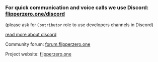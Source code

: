 ### For quick communication and voice calls we use Discord: [flipperzero.one/discord](https://flipperzero.one/discord)

(please ask for `Contributor` role to use developers channels in Discord)

[read more about discord](Communication)

Community forum: [forum.flipperzero.one](https://forum.flipperzero.one)

Project website: [flipperzero.one](https://flipperzero.one)
